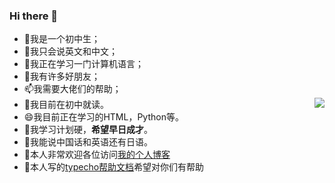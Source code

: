 ### Hi there 👋
- 🌱我是一个初中生；
- 💬我只会说英文和中文；
- 🔭我正在学习一门计算机语言；
- 👯我有许多好朋友；
- 📫我需要大佬们的帮助；
- 🔭我目前在初中就读。<img  src="https://github-readme-stats.vercel.app/api?username=boxcheese" align='Right'/>
- 😄我目前正在学习的HTML，Python等。
- 🍗我学习计划硬，**希望早日成才**。
- 💬我能说中国话和英语还有日语。
- 🦄本人非常欢迎各位访问[我的个人博客](https://killwho.com/)
- 🍋本人写的[typecho帮助文档](https://boxcheese.github.io/#/)希望对你们有帮助
<!--
**ADworld233/ADworld233** is a ✨ _special_ ✨ repository because its `README.md` (this file) appears on your GitHub profile.

Here are some ideas to get you started:

- 🔭 I’m currently working on ...
- 🌱 I’m currently learning ...
- 👯 I’m looking to collaborate on ...
- 🤔 I’m looking for help with ...
- 💬 Ask me about ...
- 📫 How to reach me: ...
- 😄 Pronouns: ...
- ⚡ Fun fact: ...
-->
